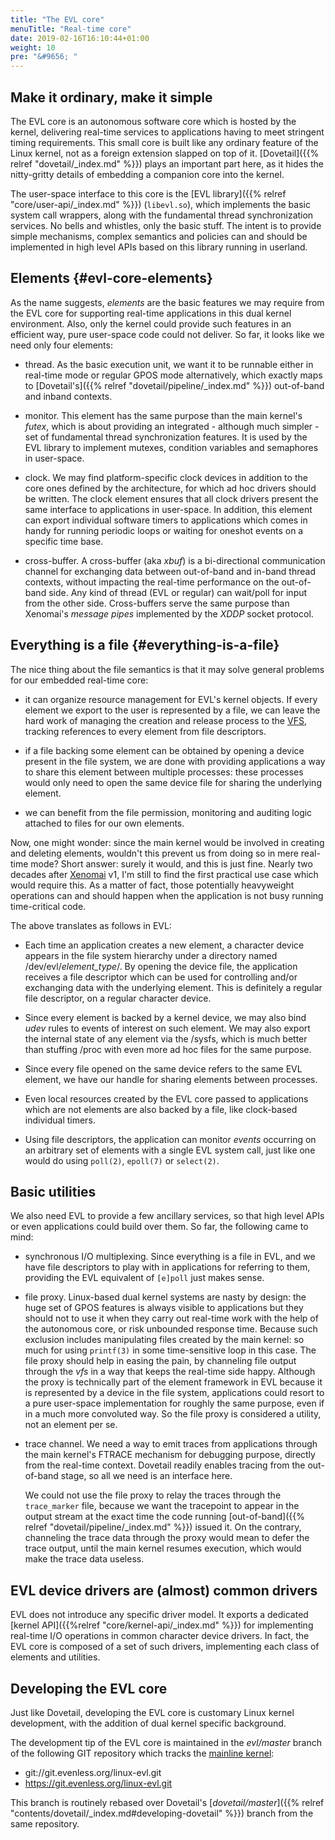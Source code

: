 ```yaml
---
title: "The EVL core"
menuTitle: "Real-time core"
date: 2019-02-16T16:10:44+01:00
weight: 10
pre: "&#9656; "
---
```


## Make it ordinary, make it simple

The EVL core is an autonomous software core which is hosted by the
kernel, delivering real-time services to applications having to meet
stringent timing requirements. This small core is built like any
ordinary feature of the Linux kernel, not as a foreign extension
slapped on top of it.  [Dovetail]({{% relref "dovetail/_index.md" %}})
plays an important part here, as it hides the nitty-gritty details of
embedding a companion core into the kernel.

The user-space interface to this core is the [EVL library]({{% relref
"core/user-api/_index.md" %}}) (`libevl.so`), which implements the
basic system call wrappers, along with the fundamental thread
synchronization services. No bells and whistles, only the basic
stuff. The intent is to provide simple mechanisms, complex semantics
and policies can and should be implemented in high level APIs based on
this library running in userland.

## Elements {#evl-core-elements}

As the name suggests, _elements_ are the basic features we may require
from the EVL core for supporting real-time applications in this dual
kernel environment. Also, only the kernel could provide such features
in an efficient way, pure user-space code could not deliver. So far,
it looks like we need only four elements:

- thread. As the basic execution unit, we want it to be runnable
  either in real-time mode or regular GPOS mode alternatively, which
  exactly maps to [Dovetail's]({{% relref
  "dovetail/pipeline/_index.md" %}}) out-of-band and inband contexts.

- monitor. This element has the same purpose than the main kernel's
  _futex_, which is about providing an integrated - although much
  simpler - set of fundamental thread synchronization features. It is
  used by the EVL library to implement mutexes, condition variables
  and semaphores in user-space.

- clock. We may find platform-specific clock devices in addition to
  the core ones defined by the architecture, for which ad hoc drivers
  should be written. The clock element ensures that all clock drivers
  present the same interface to applications in user-space. In
  addition, this element can export individual software timers to
  applications which comes in handy for running periodic loops or
  waiting for oneshot events on a specific time base.

- cross-buffer. A cross-buffer (aka _xbuf_) is a bi-directional
  communication channel for exchanging data between out-of-band and
  in-band thread contexts, without impacting the real-time performance
  on the out-of-band side.  Any kind of thread (EVL or regular) can
  wait/poll for input from the other side. Cross-buffers serve the
  same purpose than Xenomai's _message pipes_ implemented by the
  _XDDP_ socket protocol.

## Everything is a file {#everything-is-a-file}

The nice thing about the file semantics is that it may solve general
problems for our embedded real-time core:

- it can organize resource management for EVL's kernel objects. If
  every element we export to the user is represented by a file, we can
  leave the hard work of managing the creation and release process to
  the
  [VFS](https://www.kernel.org/doc/Documentation/filesystems/vfs.txt),
  tracking references to every element from file descriptors.

- if a file backing some element can be obtained by opening a device
  present in the file system, we are done with providing applications
  a way to share this element between multiple processes: these
  processes would only need to open the same device file for sharing
  the underlying element.

- we can benefit from the file permission, monitoring and auditing
  logic attached to files for our own elements.

Now, one might wonder: since the main kernel would be involved in
creating and deleting elements, wouldn't this prevent us from doing so
in mere real-time mode? Short answer: surely it would, and this is
just fine. Nearly two decades after [Xenomai](https://xenomai.org/)
v1, I'm still to find the first practical use case which would require
this. As a matter of fact, those potentially heavyweight operations
can and should happen when the application is not busy running
time-critical code.

The above translates as follows in EVL:

- Each time an application creates a new element, a character device
  appears in the file system hierarchy under a directory named
  /dev/evl/*element_type*/. By opening the device file, the
  application receives a file descriptor which can be used for
  controlling and/or exchanging data with the underlying element. This
  is definitely a regular file descriptor, on a regular character
  device.

- Since every element is backed by a kernel device, we may also bind
  _udev_ rules to events of interest on such element. We may also
  export the internal state of any element via the /sysfs, which is
  much better than stuffing /proc with even more ad hoc files for the
  same purpose.

- Since every file opened on the same device refers to the same EVL
  element, we have our handle for sharing elements between processes.

- Even local resources created by the EVL core passed to applications
  which are not elements are also backed by a file, like clock-based
  individual timers.

- Using file descriptors, the application can monitor _events_
  occurring on an arbitrary set of elements with a single EVL system
  call, just like one would do using `poll(2)`, `epoll(7)` or
  `select(2)`.

## Basic utilities

We also need EVL to provide a few ancillary services, so that high
level APIs or even applications could build over them. So far, the
following came to mind:

- synchronous I/O multiplexing. Since everything is a file in EVL, and
  we have file descriptors to play with in applications for referring
  to them, providing the EVL equivalent of `[e]poll` just makes sense.

- file proxy. Linux-based dual kernel systems are nasty by design: the
  huge set of GPOS features is always visible to applications but they
  should not to use it when they carry out real-time work with the
  help of the autonomous core, or risk unbounded response
  time. Because such exclusion includes manipulating files created by
  the main kernel: so much for using `printf(3)` in some
  time-sensitive loop in this case. The file proxy should help in
  easing the pain, by channeling file output through the _vfs_ in a
  way that keeps the real-time side happy. Although the proxy is
  technically part of the element framework in EVL because it is
  represented by a device in the file system, applications could
  resort to a pure user-space implementation for roughly the same
  purpose, even if in a much more convoluted way.  So the file proxy
  is considered a utility, not an element per se.

- trace channel. We need a way to emit traces from applications
  through the main kernel's FTRACE mechanism for debugging purpose,
  directly from the real-time context. Dovetail readily enables
  tracing from the out-of-band stage, so all we need is an interface
  here.

	We could not use the file proxy to relay the traces through
  the `trace_marker` file, because we want the tracepoint to appear in
  the output stream at the exact time the code running
  [out-of-band]({{% relref "dovetail/pipeline/_index.md" %}}) issued
  it. On the contrary, channeling the trace data through the proxy
  would mean to defer the trace output, until the main kernel resumes
  execution, which would make the trace data useless.

## EVL device drivers are (almost) common drivers

EVL does not introduce any specific driver model. It exports a
dedicated [kernel API]({{%relref "core/kernel-api/_index.md" %}}) for
implementing real-time I/O operations in common character device
drivers. In fact, the EVL core is composed of a set of such drivers,
implementing each class of elements and utilities.

## Developing the EVL core

Just like Dovetail, developing the EVL core is customary Linux kernel
development, with the addition of dual kernel specific background.

The development tip of the EVL core is maintained in the
_evl/master_ branch of the following GIT repository which tracks
the [mainline
kernel](git://git.kernel.org/pub/scm/linux/kernel/git/torvalds/linux-2.6.git):

  * git://git.evenless.org/linux-evl.git
  * https://git.evenless.org/linux-evl.git

This branch is routinely rebased over Dovetail's
[_dovetail/master_]({{% relref
"contents/dovetail/_index.md#developing-dovetail" %}}) branch from the
same repository.
